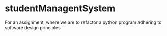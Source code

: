 # studentManagentSystem
For an assignment, where we are to refactor a python program adhering to software design principles
